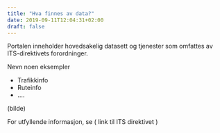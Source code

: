 ```yaml
---
title: "Hva finnes av data?"
date: 2019-09-11T12:04:31+02:00
draft: false
---
```


Portalen inneholder hovedsakelig datasett og tjenester som omfattes av ITS-direktivets forordninger.

Nevn noen eksempler

+ Trafikkinfo
+ Ruteinfo
+ ....

(bilde)

For utfyllende informasjon, se ( link til ITS direktivet )
